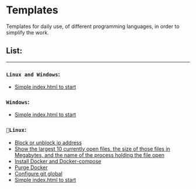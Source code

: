 # Templates
Templates for daily use, of different programming languages, in order to simplify the work.


## List:
<hr>

### `Linux and Windows`:
- [Simple index.html to start](html/index.html)


### `Windows`:
- [Simple index.html to start](html/index.html)


### `🐧Linux`:

- [Block or unblock ip address](bash/block_unblock_ip.sh)
- [Show the largest 10 currently open files, the size of those files in Megabytes, and the name of the process holding the file open](commands/Linux/10_largest_files.sh)
- [Install Docker and Docker-compose](docker/install_docker.sh)
- [Purge Docker](docker/purge_docker.sh)
- [Configure git global](git/configure_git.sh)
- [Simple index.html to start](html/index.html)
